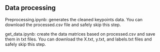 ## Data processing

Preprocessing.ipynb: generates the cleaned keypoints data. You can download the processed.csv file and safely skip this step.

get_data.ipynb: create the data matrices based on processed.csv and save them in txt files. You can download the X.txt, y.txt, and labels.txt files and safely skip this step.
